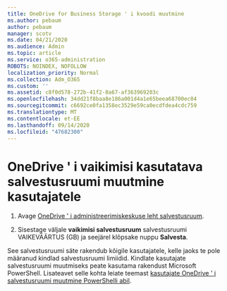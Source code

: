 ```yaml
---
title: OneDrive for Business Storage ' i kvoodi muutmine
ms.author: pebaum
author: pebaum
manager: scotv
ms.date: 04/21/2020
ms.audience: Admin
ms.topic: article
ms.service: o365-administration
ROBOTS: NOINDEX, NOFOLLOW
localization_priority: Normal
ms.collection: Adm_O365
ms.custom: ''
ms.assetid: c8f0d578-272b-41f2-8a67-af363969203c
ms.openlocfilehash: 34dd21f8baa8e186a001d4a1e65beea68700ec04
ms.sourcegitcommit: c6692ce0fa1358ec3529e59ca0ecdfdea4cdc759
ms.translationtype: MT
ms.contentlocale: et-EE
ms.lasthandoff: 09/14/2020
ms.locfileid: "47682300"
---
```

# <a name="change-the-default-onedrive-storage-space-for-your-users"></a>OneDrive ' i vaikimisi kasutatava salvestusruumi muutmine kasutajatele

1. Avage [OneDrive ' i administreerimiskeskuse leht salvestusruum](https://admin.onedrive.com/?v=StorageSettings).
    
2. Sisestage väljale **vaikimisi salvestusruum** salvestusruumi VAIKEVÄÄRTUS (GB) ja seejärel klõpsake nuppu **Salvesta**.
    
See salvestusruumi säte rakendub kõigile kasutajatele, kelle jaoks te pole määranud kindlad salvestusruumi limiidid. Kindlate kasutajate salvestusruumi muutmiseks peate kasutama rakendust Microsoft PowerShell. Lisateavet selle kohta leiate teemast [kasutajate OneDrive ' i salvestusruumi muutmine PowerShelli abil](https://go.microsoft.com/fwlink/?linkid=866402).
  

